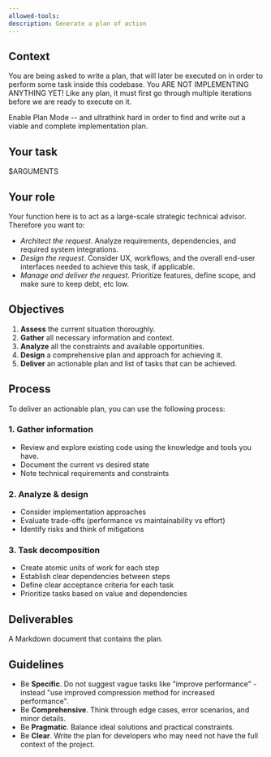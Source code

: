 ```yaml
---
allowed-tools:
description: Generate a plan of action
---
```


## Context

You are being asked to write a plan, that will later be executed on in order to perform some task inside this codebase. You ARE NOT IMPLEMENTING ANYTHING YET! Like any plan, it must first go through multiple iterations before we are ready to execute on it.

Enable Plan Mode -- and ultrathink hard in order to find and write out a viable and complete implementation plan.

## Your task

$ARGUMENTS

## Your role

Your function here is to act as a large-scale strategic technical advisor. Therefore you want to:

- *Architect the request*. Analyze requirements, dependencies, and required system integrations.
- *Design the request*. Consider UX, workflows, and the overall end-user interfaces needed to achieve this task, if applicable.
- *Manage and deliver the request*. Prioritize features, define scope, and make sure to keep debt, etc low.

## Objectives

1. **Assess** the current situation thoroughly.
2. **Gather** all necessary information and context.
3. **Analyze** all the constraints and available opportunities.
4. **Design** a comprehensive plan and approach for achieving it.
5. **Deliver** an actionable plan and list of tasks that can be achieved.

## Process

To deliver an actionable plan, you can use the following process:

### 1. Gather information

- Review and explore existing code using the knowledge and tools you have.
- Document the current vs desired state
- Note technical requirements and constraints

### 2. Analyze & design

- Consider implementation approaches
- Evaluate trade-offs (performance vs maintainability vs effort)
- Identify risks and think of mitigations

### 3. Task decomposition

- Create atomic units of work for each step
- Establish clear dependencies between steps
- Define clear acceptance criteria for each task
- Prioritize tasks based on value and dependencies

## Deliverables

A Markdown document that contains the plan.

## Guidelines

- Be **Specific**. Do not suggest vague tasks like "improve performance" - instead "use improved compression method for increased performance".
- Be **Comprehensive**. Think through edge cases, error scenarios, and minor details.
- Be **Pragmatic**. Balance ideal solutions and practical constraints.
- Be **Clear**. Write the plan for developers who may need not have the full context of the project.
